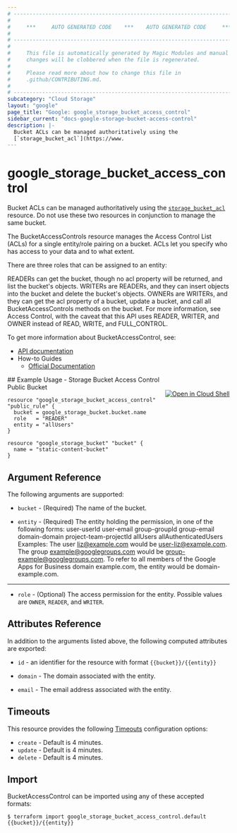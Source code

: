 ```yaml
---
# ----------------------------------------------------------------------------
#
#     ***     AUTO GENERATED CODE    ***    AUTO GENERATED CODE     ***
#
# ----------------------------------------------------------------------------
#
#     This file is automatically generated by Magic Modules and manual
#     changes will be clobbered when the file is regenerated.
#
#     Please read more about how to change this file in
#     .github/CONTRIBUTING.md.
#
# ----------------------------------------------------------------------------
subcategory: "Cloud Storage"
layout: "google"
page_title: "Google: google_storage_bucket_access_control"
sidebar_current: "docs-google-storage-bucket-access-control"
description: |-
  Bucket ACLs can be managed authoritatively using the
  [`storage_bucket_acl`](https://www.
---
```


# google\_storage\_bucket\_access\_control

Bucket ACLs can be managed authoritatively using the
[`storage_bucket_acl`](https://www.terraform.io/docs/providers/google/r/storage_bucket_acl.html)
resource. Do not use these two resources in conjunction to manage the same bucket.

The BucketAccessControls resource manages the Access Control List
(ACLs) for a single entity/role pairing on a bucket. ACLs let you specify who
has access to your data and to what extent.

There are three roles that can be assigned to an entity:

READERs can get the bucket, though no acl property will be returned, and
list the bucket's objects.  WRITERs are READERs, and they can insert
objects into the bucket and delete the bucket's objects.  OWNERs are
WRITERs, and they can get the acl property of a bucket, update a bucket,
and call all BucketAccessControls methods on the bucket.  For more
information, see Access Control, with the caveat that this API uses
READER, WRITER, and OWNER instead of READ, WRITE, and FULL_CONTROL.


To get more information about BucketAccessControl, see:

* [API documentation](https://cloud.google.com/storage/docs/json_api/v1/bucketAccessControls)
* How-to Guides
    * [Official Documentation](https://cloud.google.com/storage/docs/access-control/lists)

<div class = "oics-button" style="float: right; margin: 0 0 -15px">
  <a href="https://console.cloud.google.com/cloudshell/open?cloudshell_git_repo=https%3A%2F%2Fgithub.com%2Fterraform-google-modules%2Fdocs-examples.git&cloudshell_working_dir=storage_bucket_access_control_public_bucket&cloudshell_image=gcr.io%2Fgraphite-cloud-shell-images%2Fterraform%3Alatest&open_in_editor=main.tf&cloudshell_print=.%2Fmotd&cloudshell_tutorial=.%2Ftutorial.md" target="_blank">
    <img alt="Open in Cloud Shell" src="//gstatic.com/cloudssh/images/open-btn.svg" style="max-height: 44px; margin: 32px auto; max-width: 100%;">
  </a>
</div>
## Example Usage - Storage Bucket Access Control Public Bucket


```hcl
resource "google_storage_bucket_access_control" "public_rule" {
  bucket = google_storage_bucket.bucket.name
  role   = "READER"
  entity = "allUsers"
}

resource "google_storage_bucket" "bucket" {
  name = "static-content-bucket"
}
```

## Argument Reference

The following arguments are supported:


* `bucket` -
  (Required)
  The name of the bucket.

* `entity` -
  (Required)
  The entity holding the permission, in one of the following forms:
    user-userId
    user-email
    group-groupId
    group-email
    domain-domain
    project-team-projectId
    allUsers
    allAuthenticatedUsers
  Examples:
    The user liz@example.com would be user-liz@example.com.
    The group example@googlegroups.com would be
    group-example@googlegroups.com.
    To refer to all members of the Google Apps for Business domain
    example.com, the entity would be domain-example.com.


- - -


* `role` -
  (Optional)
  The access permission for the entity.
  Possible values are `OWNER`, `READER`, and `WRITER`.


## Attributes Reference

In addition to the arguments listed above, the following computed attributes are exported:

* `id` - an identifier for the resource with format `{{bucket}}/{{entity}}`

* `domain` -
  The domain associated with the entity.

* `email` -
  The email address associated with the entity.


## Timeouts

This resource provides the following
[Timeouts](/docs/configuration/resources.html#timeouts) configuration options:

- `create` - Default is 4 minutes.
- `update` - Default is 4 minutes.
- `delete` - Default is 4 minutes.

## Import

BucketAccessControl can be imported using any of these accepted formats:

```
$ terraform import google_storage_bucket_access_control.default {{bucket}}/{{entity}}
```
